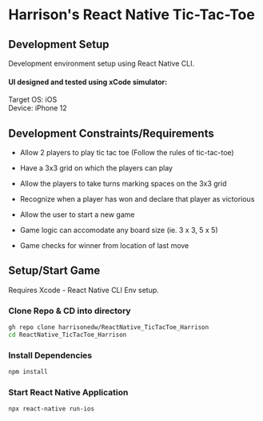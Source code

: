 # Harrison's React Native Tic-Tac-Toe


## Development Setup

Development environment setup using React Native CLI.
#### UI designed and tested using xCode simulator:
Target OS: iOS
<br> Device: iPhone 12


## Development Constraints/Requirements
- Allow 2 players to play tic tac toe (Follow the rules of tic-tac-toe)

- Have a 3x3 grid on which the players can play

- Allow the players to take turns marking spaces on the 3x3 grid

- Recognize when a player has won and declare that player as victorious

- Allow the user to start a new game

- Game logic can accomodate any board size (ie. 3 x 3, 5 x 5)

- Game checks for winner from location of last move

## Setup/Start Game

Requires Xcode - React Native CLI Env setup.

### Clone Repo & CD into directory
```sh
gh repo clone harrisonedw/ReactNative_TicTacToe_Harrison
cd ReactNative_TicTacToe_Harrison
```

### Install Dependencies
```sh
npm install
```

### Start React Native Application
```sh
npx react-native run-ios
```
